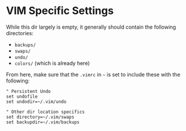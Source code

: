 # VIM Specific Settings
While this dir largely is empty, it generally should contain the following directories:

- `backups/`
- `swaps/`
- `undo/`
- `colors/` (which is already here)

From here, make sure that the `.vimrc` in `~` is set to include these with the following:
```
" Persistent Undo
set undofile
set undodir=~/.vim/undo

" Other dir location specifics
set directory=~/.vim/swaps
set backupdir=~/.vim/backups
```
